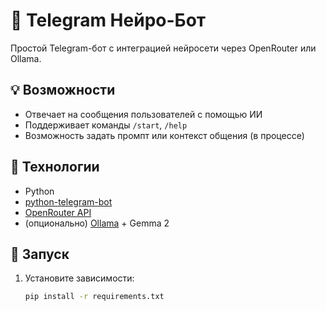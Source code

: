 # 🤖 Telegram Нейро-Бот

Простой Telegram-бот с интеграцией нейросети через OpenRouter или Ollama.

## 💡 Возможности
- Отвечает на сообщения пользователей с помощью ИИ
- Поддерживает команды `/start`, `/help`
- Возможность задать промпт или контекст общения (в процессе)

## 🧰 Технологии
- Python
- [python-telegram-bot](https://github.com/python-telegram-bot/python-telegram-bot)
- [OpenRouter API](https://openrouter.ai/)
- (опционально) [Ollama](https://ollama.com/) + Gemma 2

## 🚀 Запуск

1. Установите зависимости:
   ```bash
   pip install -r requirements.txt
